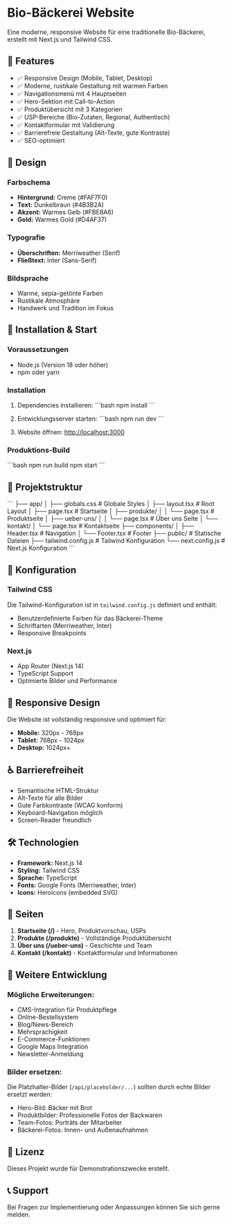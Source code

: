 # Bio-Bäckerei Website

Eine moderne, responsive Website für eine traditionelle Bio-Bäckerei, erstellt mit Next.js und Tailwind CSS.

## 🎯 Features

- ✅ Responsive Design (Mobile, Tablet, Desktop)
- ✅ Moderne, rustikale Gestaltung mit warmen Farben
- ✅ Navigationsmenü mit 4 Hauptseiten
- ✅ Hero-Sektion mit Call-to-Action
- ✅ Produktübersicht mit 3 Kategorien
- ✅ USP-Bereiche (Bio-Zutaten, Regional, Authentisch)
- ✅ Kontaktformular mit Validierung
- ✅ Barrierefreie Gestaltung (Alt-Texte, gute Kontraste)
- ✅ SEO-optimiert

## 🎨 Design

### Farbschema
- **Hintergrund:** Creme (#FAF7F0)
- **Text:** Dunkelbraun (#4B3B2A)
- **Akzent:** Warmes Gelb (#FBE8A6)
- **Gold:** Warmes Gold (#D4AF37)

### Typografie
- **Überschriften:** Merriweather (Serif)
- **Fließtext:** Inter (Sans-Serif)

### Bildsprache
- Warme, sepia-getönte Farben
- Rustikale Atmosphäre
- Handwerk und Tradition im Fokus

## 🚀 Installation & Start

### Voraussetzungen
- Node.js (Version 18 oder höher)
- npm oder yarn

### Installation

1. Dependencies installieren:
\`\`\`bash
npm install
\`\`\`

2. Entwicklungsserver starten:
\`\`\`bash
npm run dev
\`\`\`

3. Website öffnen: [http://localhost:3000](http://localhost:3000)

### Produktions-Build

\`\`\`bash
npm run build
npm start
\`\`\`

## 📁 Projektstruktur

\`\`\`
├── app/
│   ├── globals.css          # Globale Styles
│   ├── layout.tsx          # Root Layout
│   ├── page.tsx            # Startseite
│   ├── produkte/
│   │   └── page.tsx        # Produktseite
│   ├── ueber-uns/
│   │   └── page.tsx        # Über uns Seite
│   └── kontakt/
│       └── page.tsx        # Kontaktseite
├── components/
│   ├── Header.tsx          # Navigation
│   └── Footer.tsx          # Footer
├── public/                 # Statische Dateien
├── tailwind.config.js      # Tailwind Konfiguration
└── next.config.js          # Next.js Konfiguration
\`\`\`

## 🔧 Konfiguration

### Tailwind CSS
Die Tailwind-Konfiguration ist in `tailwind.config.js` definiert und enthält:
- Benutzerdefinierte Farben für das Bäckerei-Theme
- Schriftarten (Merriweather, Inter)
- Responsive Breakpoints

### Next.js
- App Router (Next.js 14)
- TypeScript Support
- Optimierte Bilder und Performance

## 📱 Responsive Design

Die Website ist vollständig responsive und optimiert für:
- **Mobile:** 320px - 768px
- **Tablet:** 768px - 1024px  
- **Desktop:** 1024px+

## ♿ Barrierefreiheit

- Semantische HTML-Struktur
- Alt-Texte für alle Bilder
- Gute Farbkontraste (WCAG konform)
- Keyboard-Navigation möglich
- Screen-Reader freundlich

## 🛠 Technologien

- **Framework:** Next.js 14
- **Styling:** Tailwind CSS
- **Sprache:** TypeScript
- **Fonts:** Google Fonts (Merriweather, Inter)
- **Icons:** Heroicons (embedded SVG)

## 📄 Seiten

1. **Startseite (/)** - Hero, Produktvorschau, USPs
2. **Produkte (/produkte)** - Vollständige Produktübersicht
3. **Über uns (/ueber-uns)** - Geschichte und Team
4. **Kontakt (/kontakt)** - Kontaktformular und Informationen

## 🔄 Weitere Entwicklung

### Mögliche Erweiterungen:
- CMS-Integration für Produktpflege
- Online-Bestellsystem
- Blog/News-Bereich
- Mehrsprachigkeit
- E-Commerce-Funktionen
- Google Maps Integration
- Newsletter-Anmeldung

### Bilder ersetzen:
Die Platzhalter-Bilder (`/api/placeholder/...`) sollten durch echte Bilder ersetzt werden:
- Hero-Bild: Bäcker mit Brot
- Produktbilder: Professionelle Fotos der Backwaren
- Team-Fotos: Porträts der Mitarbeiter
- Bäckerei-Fotos: Innen- und Außenaufnahmen

## 📝 Lizenz

Dieses Projekt wurde für Demonstrationszwecke erstellt.

## 📞 Support

Bei Fragen zur Implementierung oder Anpassungen können Sie sich gerne melden. 